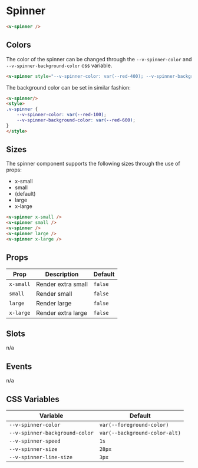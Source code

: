 # Spinner

```html
<v-spinner />
```

## Colors

The color of the spinner can be changed through the `--v-spinner-color` and `--v-spinner-background-color` css variable.

```html
<v-spinner style="--v-spinner-color: var(--red-400); --v-spinner-background-color: transparent;" />
```

The background color can be set in similar fashion:

```html
<v-spinner/>
<style>
.v-spinner {
	--v-spinner-color: var(--red-100);
	--v-spinner-background-color: var(--red-600);
}
</style>
```


## Sizes

The spinner component supports the following sizes through the use of props:

* x-small
* small
* (default)
* large
* x-large

```html
<v-spinner x-small />
<v-spinner small />
<v-spinner />
<v-spinner large />
<v-spinner x-large />
```

## Props
| Prop        | Description                       | Default                             |
|-------------|-----------------------------------|-------------------------------------|
| `x-small`   | Render extra small                | `false`                             |
| `small`     | Render small                      | `false`                             |
| `large`     | Render large                      | `false`                             |
| `x-large`   | Render extra large                | `false`                             |

## Slots
n/a

## Events
n/a

## CSS Variables
| Variable                       | Default                       |
|--------------------------------|-------------------------------|
| `--v-spinner-color`            | `var(--foreground-color)`     |
| `--v-spinner-background-color` | `var(--background-color-alt)` |
| `--v-spinner-speed`            | `1s`                          |
| `--v-spinner-size`             | `28px`                        |
| `--v-spinner-line-size`        | `3px`                         |

